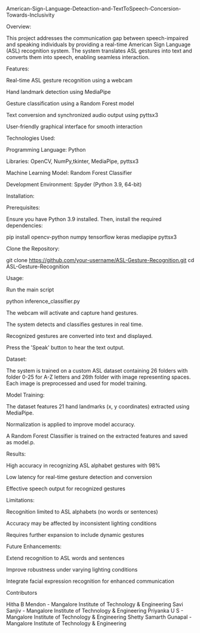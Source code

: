 American-Sign-Language-Deteaction-and-TextToSpeech-Concersion-Towards-Inclusivity


Overview:

This project addresses the communication gap between speech-impaired and speaking individuals by providing a real-time American Sign Language (ASL) recognition system. The system translates ASL gestures into text and converts them into speech, enabling seamless interaction.


Features:

Real-time ASL gesture recognition using a webcam

Hand landmark detection using MediaPipe

Gesture classification using a Random Forest model

Text conversion and synchronized audio output using pyttsx3

User-friendly graphical interface for smooth interaction


Technologies Used:

Programming Language: Python

Libraries: OpenCV, NumPy,tkinter, MediaPipe, pyttsx3

Machine Learning Model: Random Forest Classifier

Development Environment: Spyder (Python 3.9, 64-bit)


Installation:

Prerequisites:

Ensure you have Python 3.9 installed. Then, install the required dependencies:

pip install opencv-python numpy tensorflow keras mediapipe pyttsx3

Clone the Repository:

git clone https://github.com/your-username/ASL-Gesture-Recognition.git
cd ASL-Gesture-Recognition

Usage:

Run the main script

python inference_classifier.py

The webcam will activate and capture hand gestures.

The system detects and classifies gestures in real time.

Recognized gestures are converted into text and displayed.

Press the 'Speak' button to hear the text output.


Dataset:

The system is trained on a custom ASL dataset containing 26 folders with folder 0-25 for A-Z letters and 26th folder with image representing spaces. Each image is preprocessed and used for model training.


Model Training:

The dataset features 21 hand landmarks (x, y coordinates) extracted using MediaPipe.

Normalization is applied to improve model accuracy.

A Random Forest Classifier is trained on the extracted features and saved as model.p.


Results:

High accuracy in recognizing ASL alphabet gestures with 98%

Low latency for real-time gesture detection and conversion

Effective speech output for recognized gestures


Limitations:

Recognition limited to ASL alphabets (no words or sentences)

Accuracy may be affected by inconsistent lighting conditions

Requires further expansion to include dynamic gestures


Future Enhancements:

Extend recognition to ASL words and sentences

Improve robustness under varying lighting conditions

Integrate facial expression recognition for enhanced communication

Contributors

Hitha B Mendon - Mangalore Institute of Technology & Engineering
Savi Sanjiv - Mangalore Institute of Technology & Engineering
Priyanka U S - Mangalore Institute of Technology & Engineering
Shetty Samarth Gunapal - Mangalore Institute of Technology & Engineering
